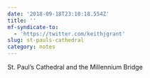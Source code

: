 ```yaml
---
date: '2018-09-18T23:10:18.554Z'
title: ''
mf-syndicate-to:
  - 'https://twitter.com/keithjgrant'
slug: st-pauls-cathedral
category: notes
---
```

St. Paul’s Cathedral and the Millennium Bridge
